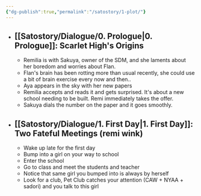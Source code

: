 ```yaml
---
{"dg-publish":true,"permalink":"/satostory/1-plot/"}
---
```


- ## [[Satostory/Dialogue/0. Prologue\|0. Prologue]]: Scarlet High's Origins
	- Remilia is with Sakuya, owner of the SDM, and she laments about her boredom and worries about Flan.
	- Flan's brain has been rotting more than usual recently, she could use a bit of brain exercise every now and then..
	- Aya appears in the sky with her new papers
	- Remilia accepts and reads it and gets surprised. It's about a new school needing to be built. Remi immediately takes the offer.
	- Sakuya dials the number on the paper and it goes smoothly.
- ## [[Satostory/Dialogue/1. First Day\|1. First Day]]: Two Fateful Meetings (remi wink)
	- Wake up late for the first day
	- Bump into a girl on your way to school
	- Enter the school
	- Go to class and meet the students and teacher
	- Notice that same girl you bumped into is always by herself
	- Look for a club, Pet Club catches your attention (CAW + NYAA + sadori) and you talk to this girl
